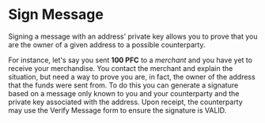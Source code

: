 # Sign Message

Signing a message with an address' private key allows you to prove that you are the owner of a given address to a possible counterparty.

For instance, let's say you sent **100 PFC** to a _merchant_ and you have yet to receive your merchandise.  You contact the merchant and explain the situation, but need a way to prove you are, in fact, the owner of the address that the funds were sent from.  To do this you can generate a signature based on a message only known to you and your counterparty and the private key associated with the address.  Upon receipt, the counterparty may use the Verify Message form to ensure the signature is VALID.
